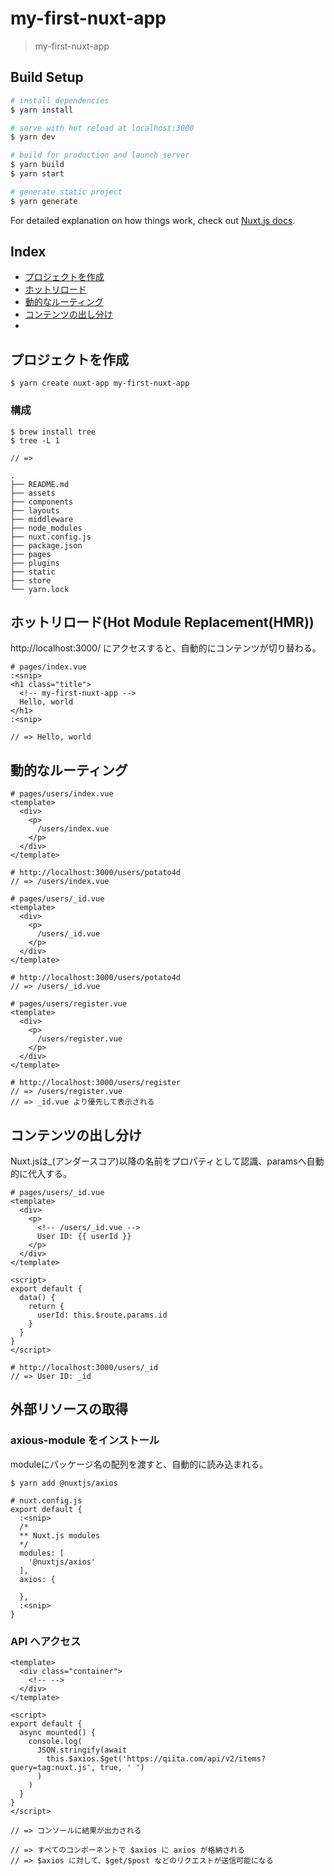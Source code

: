# my-first-nuxt-app

> my-first-nuxt-app

## Build Setup

``` bash
# install dependencies
$ yarn install

# serve with hot reload at localhost:3000
$ yarn dev

# build for production and launch server
$ yarn build
$ yarn start

# generate static project
$ yarn generate
```

For detailed explanation on how things work, check out [Nuxt.js docs](https://nuxtjs.org).

## Index

- <a href="">プロジェクトを作成</a>
- <a href="">ホットリロード</a>
- <a href="">動的なルーティング</a>
- <a href="">コンテンツの出し分け</a>
- <a href=""></a>

## プロジェクトを作成

```
$ yarn create nuxt-app my-first-nuxt-app
```

### 構成

```
$ brew install tree
$ tree -L 1

// =>
```

```
.
├── README.md
├── assets
├── components
├── layouts
├── middleware
├── node_modules
├── nuxt.config.js
├── package.json
├── pages
├── plugins
├── static
├── store
└── yarn.lock
```

## ホットリロード(Hot Module Replacement(HMR))
http://localhost:3000/ にアクセスすると、自動的にコンテンツが切り替わる。

```
# pages/index.vue
:<snip>
<h1 class="title">
  <!-- my-first-nuxt-app -->
  Hello, world
</h1>
:<snip>

// => Hello, world
```

## 動的なルーティング

```
# pages/users/index.vue
<template>
  <div>
    <p>
      /users/index.vue
    </p>
  </div>
</template>

# http://localhost:3000/users/potato4d
// => /users/index.vue

# pages/users/_id.vue
<template>
  <div>
    <p>
      /users/_id.vue
    </p>
  </div>
</template>

# http://localhost:3000/users/potato4d
// => /users/_id.vue

# pages/users/register.vue
<template>
  <div>
    <p>
      /users/register.vue
    </p>
  </div>
</template>

# http://localhost:3000/users/register
// => /users/register.vue
// => _id.vue より優先して表示される
```

## コンテンツの出し分け
Nuxt.jsは_(アンダースコア)以降の名前をプロパティとして認識、paramsへ自動的に代入する。

```
# pages/users/_id.vue
<template>
  <div>
    <p>
      <!-- /users/_id.vue -->
      User ID: {{ userId }}
    </p>
  </div>
</template>

<script>
export default {
  data() {
    return {
      userId: this.$route.params.id
    }
  }
}
</script>

# http://localhost:3000/users/_id
// => User ID: _id
```

## 外部リソースの取得

### axious-module をインストール
moduleにパッケージ名の配列を渡すと、自動的に読み込まれる。

```
$ yarn add @nuxtjs/axios
```

```
# nuxt.config.js
export default {
  :<snip>
  /*
  ** Nuxt.js modules
  */
  modules: [
    '@nuxtjs/axios'
  ],
  axios: {

  },
  :<snip>
}
```

### API へアクセス

```
<template>
  <div class="container">
    <!-- -->
  </div>
</template>

<script>
export default {
  async mounted() {
    console.log(
      JSON.stringify(await
        this.$axios.$get('https://qiita.com/api/v2/items?query=tag:nuxt.js', true, ' ')
      )
    )
  }
}
</script>

// => コンソールに結果が出力される

// => すべてのコンポーネントで $axios に axios が格納される
// => $axios に対して、$get/$post などのリクエストが送信可能になる
```
